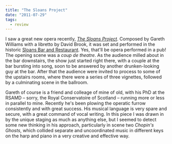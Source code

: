 ```yaml
---
title: "The Sloans Project"
date: "2011-07-29"
tags:
  - review
---
```


I saw a great new opera recently, [_The Sloans Project_](http://www.noiseopera.com/NOISeOpera.com/NOISEVENTS.html "http://www.noiseopera.com/NOISeOpera.com/NOISEVENTS.html"). Composed by Gareth Williams with a libretto by David Brook, it was set and performed in the historic [Sloans Bar and Restaurant](http://www.sloansglasgow.com "http://www.sloansglasgow.com"). Yes, that'll be opera performed in a pub! The opening scene was a _coup de theatre_. As the audience milled about in the bar downstairs, the show just started right there, with a couple at the bar bursting into song, soon to be answered by another drunken-looking guy at the bar. After that the audience were invited to process to some of the upstairs rooms, where there were a series of three vignettes, followed by a culminating scene in the ballroom.

Gareth of course is a friend and colleage of mine of old, with his PhD at the RSAMD – sorry, the Royal Conservatoire of Scotland – running more or less in parallel to mine. Recently he's been plowing the operatic furrow consistently and with great success. His musical language is very spare and secure, with a great command of vocal writing. In this piece I was drawn in by the unique staging as much as anything else, but I seemed to detect some new thinking in his approach, particularly in scene two _Chopin's Ghosts_, which collided separate and uncoordinated music in different keys on the harp and piano in a very creative and effective way.
